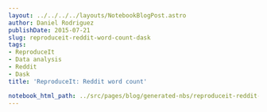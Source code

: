 ```yaml
---
layout: ../../../../layouts/NotebookBlogPost.astro
author: Daniel Rodriguez
publishDate: 2015-07-21
slug: reproduceit-reddit-word-count-dask
tags:
- ReproduceIt
- Data analysis
- Reddit
- Dask
title: 'ReproduceIt: Reddit word count'

notebook_html_path: ../src/pages/blog/generated-nbs/reproduceit-reddit-dask.html
---
```


